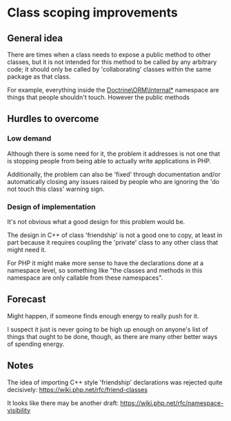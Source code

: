 # Class scoping improvements

## General idea

There are times when a class needs to expose a public method to other classes, but it is not intended for this method to be called by any arbitrary code; it should only be called by 'collaborating' classes within the same package as that class.


For example, everything inside the [Doctrine\ORM\Internal\*](https://github.com/doctrine/orm/tree/master/lib/Doctrine/ORM/Internal) namespace are things that people shouldn't touch. However the public methods


## Hurdles to overcome

### Low demand

Although there is some need for it, the problem it addresses is not one that is stopping people from being able to actually write applications in PHP.

Additionally, the problem can also be 'fixed' through documentation and/or automatically closing any issues raised by people who are ignoring the 'do not touch this class' warning sign. 


### Design of implementation

It's not obvious what a good design for this problem would be.

The design in C++ of class 'friendship' is not a good one to copy, at least in part because it requires coupling the 'private' class to any other class that might need it.

For PHP it might make more sense to have the declarations done at a namespace level, so something like "the classes and methods in this namespace are only callable from these namespaces". 


## Forecast

Might happen, if someone finds enough energy to really push for it.

I suspect it just is never going to be high up enough on anyone's list of things that ought to be done, though, as there are many other better ways of spending energy.


## Notes

The idea of importing C++ style 'friendship' declarations was rejected quite decisively: https://wiki.php.net/rfc/friend-classes

It looks like there may be another draft: https://wiki.php.net/rfc/namespace-visibility



